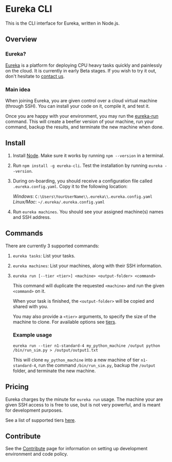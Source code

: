 # Eureka CLI
This is the CLI interface for Eureka, written in Node.js.

## Overview
### Eureka?
[Eureka](http://eureka.guru) is a platform for deploying CPU heavy tasks quickly and painlessly on the cloud. It is currently in early Beta stages. If you wish to try it out, don't hesitate to [contact us](alon+andrea@eureka.guru).

### Main idea
When joining Eureka, you are given control over a cloud virtual machine (through SSH). You can install your code on it, compile it, and test it.

Once you are happy with your environment, you may run the [eureka-run](#commands) command. This will create a beefier version of your machine, run your command, backup the results, and terminate the new machine when done.

## Install
1. Install [Node](https://nodejs.org/). Make sure it works by running `npm --version` in a terminal.
1. Run `npm install -g eureka-cli`. Test the installation by running `eureka --version`.
1. During on-boarding, you should receive a configuration file called `.eureka.config.yaml`. Copy it to the following location:

    _Windows_: `C:\Users\YourUserName\\.eureka\\.eureka.config.yaml`
    _Linux/Mac_: `~/.eureka/.eureka.config.yaml`
1. Run `eureka machines`. You should see your assigned machine(s) names and SSH address.

## Commands
There are currently 3 supported commands:
1. `eureka tasks`: List your tasks.

1. `eureka machines`: List your machines, along with their SSH information.

1. `eureka run [--tier <tier>] <machine> <output-folder> <command>`
     
     This command will duplicate the requested `<machine>` and run the given `<command>` on it. 

     When your task is finished, the `<output-folder>` will be copied and shared with you.

     You may also provide a `<tier>` arguments, to specify the size of the machine to clone. For available options see [tiers](./docs/tiers.MD).

     ### Example usage

      `eureka run --tier n1-standard-4 my_python_machine /output python /bin/run_sim.py > /output/output1.txt`

      This will clone `my_python_machine` into a new machine of tier `n1-standard-4`, run the command `/bin/run_sim.py`, backup the `/output` folder, and terminate the new machine.

## Pricing
Eureka charges by the minute for `eureka run` usage. The machine your are given SSH access to is free to use, but is not very powerful, and is meant for development purposes.

See a list of supported tiers [here](./docs/tiers.MD).

## Contribute
See the [Contribute](./docs/contribute.MD) page for information on setting up development environment and code policy.